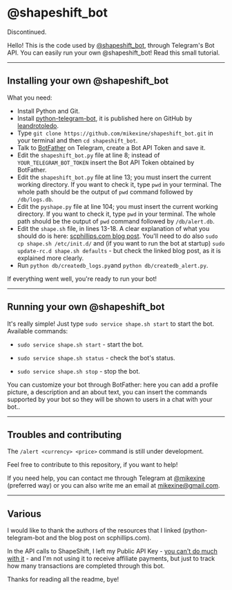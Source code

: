 # @shapeshift_bot

Discontinued.

Hello! This is the code used by [@shapeshift_bot](https://telegram.me/shapeshift_bot), through Telegram's Bot API. You can easily run your own @shapeshift_bot! Read this small tutorial.

----------

## Installing your own @shapeshift_bot

What you need:
 
 - Install Python and Git. 
 - Install [python-telegram-bot](https://github.com/leandrotoledo/python-telegram-bot), it is published here on GitHub by [leandrotoledo](https://github.com/leandrotoledo).
 - Type `git clone https://github.com/mikexine/shapeshift_bot.git` in your terminal and then `cd shapeshift_bot`.
 - Talk to [BotFather](https://telegram.me/BotFather) on Telegram, create a Bot API Token and save it. 
 - Edit the  `shapeshift_bot.py` file at line 8; instead of `YOUR_TELEGRAM_BOT_TOKEN` insert the Bot API Token obtained by BotFather.
 - Edit the `shapeshift_bot.py` file at line 13; you must insert the current working directory. If you want to check it, type `pwd` in your terminal. The whole path should be the output of `pwd` command followed by `/db/logs.db`.
 - Edit the `pyshape.py` file at line 104; you must insert the current working directory. If you want to check it, type `pwd` in your terminal. The whole path should be the output of `pwd` command followed by `/db/alert.db`.
 - Edit the `shape.sh` file, in lines 13-18. A clear explanation of what you should do is here: [scphillips.com blog post](http://blog.scphillips.com/posts/2013/07/getting-a-python-script-to-run-in-the-background-as-a-service-on-boot/). You'll need to do also `sudo cp shape.sh /etc/init.d/` and (if you want to run the bot at startup)  `sudo update-rc.d shape.sh defaults` - but check the linked blog post, as it is explained more clearly.
 - Run `python db/createdb_logs.py`and `python db/createdb_alert.py`.

If everything went well, you're ready to run your bot! 

----------

## Running your own @shapeshift_bot

It's really simple! Just type `sudo service shape.sh start` to start the bot. 
Available commands: 

- `sudo service shape.sh start` - start the bot. 

- `sudo service shape.sh status` - check the bot's status.

- `sudo service shape.sh stop` - stop the bot.

You can customize your bot through BotFather: here you can add a profile picture, a description and an about text, you can insert the commands supported by your bot so they will be shown to users in a chat with your bot.. 

----------

## Troubles and contributing
The `/alert <currency> <price>` command is still under development. 

Feel free to contribute to this repository, if you want to help! 

If you need help, you can contact me through Telegram at [@mikexine](https://telegram.me/mikexine) (preferred way) or you can also write me an email at [mikexine@gmail.com](mailto:mikexine@gmail.com). 

----------

## Various
I would like to thank the authors of the resources that I linked (python-telegram-bot and the blog post on scphillips.com).

In the API calls to ShapeShift, I left my Public API Key - [you can't do much with it](https://shapeshift.io/affiliate.html) - and I'm not using it to receive affiliate payments, but just to track how many transactions are completed through this bot.

Thanks for reading all the readme, bye!
